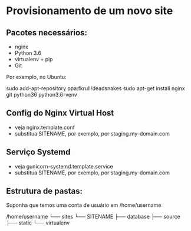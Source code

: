 Provisionamento de um novo site
============================

## Pacotes necessários:

* nginx
* Python 3.6
* virtualenv + pip
* Git

Por exemplo, no Ubuntu:

sudo add-apt-repository ppa:fkrull/deadsnakes
sudo apt-get install nginx git python36 python3.6-venv

## Config do Nginx Virtual Host

* veja nginx.template.conf
* substitua SITENAME, por exemplo, por staging.my-domain.com

## Serviço Systemd
* veja gunicorn-systemd.template.service
* substitua SITENAME, por exemplo, por staging.my-domain.com

## Estrutura de pastas:
Suponha que temos uma conta de usuário em /home/username

/home/username
└── sites
    └── SITENAME
        ├── database
        ├── source
        ├── static
        └── virtualenv